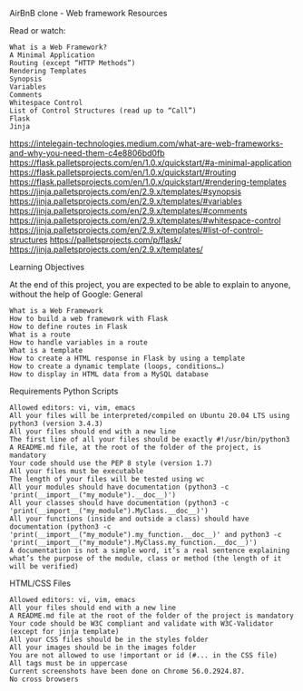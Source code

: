 AirBnB clone - Web framework
Resources

Read or watch:

    What is a Web Framework?
    A Minimal Application
    Routing (except “HTTP Methods”)
    Rendering Templates
    Synopsis
    Variables
    Comments
    Whitespace Control
    List of Control Structures (read up to “Call”)
    Flask
    Jinja
https://intelegain-technologies.medium.com/what-are-web-frameworks-and-why-you-need-them-c4e8806bd0fb
https://flask.palletsprojects.com/en/1.0.x/quickstart/#a-minimal-application
https://flask.palletsprojects.com/en/1.0.x/quickstart/#routing
https://flask.palletsprojects.com/en/1.0.x/quickstart/#rendering-templates
https://jinja.palletsprojects.com/en/2.9.x/templates/#synopsis
https://jinja.palletsprojects.com/en/2.9.x/templates/#variables
https://jinja.palletsprojects.com/en/2.9.x/templates/#comments
https://jinja.palletsprojects.com/en/2.9.x/templates/#whitespace-control
https://jinja.palletsprojects.com/en/2.9.x/templates/#list-of-control-structures
https://palletsprojects.com/p/flask/
https://jinja.palletsprojects.com/en/2.9.x/templates/


Learning Objectives

At the end of this project, you are expected to be able to explain to anyone, without the help of Google:
General

    What is a Web Framework
    How to build a web framework with Flask
    How to define routes in Flask
    What is a route
    How to handle variables in a route
    What is a template
    How to create a HTML response in Flask by using a template
    How to create a dynamic template (loops, conditions…)
    How to display in HTML data from a MySQL database

Requirements
Python Scripts

    Allowed editors: vi, vim, emacs
    All your files will be interpreted/compiled on Ubuntu 20.04 LTS using python3 (version 3.4.3)
    All your files should end with a new line
    The first line of all your files should be exactly #!/usr/bin/python3
    A README.md file, at the root of the folder of the project, is mandatory
    Your code should use the PEP 8 style (version 1.7)
    All your files must be executable
    The length of your files will be tested using wc
    All your modules should have documentation (python3 -c 'print(__import__("my_module").__doc__)')
    All your classes should have documentation (python3 -c 'print(__import__("my_module").MyClass.__doc__)')
    All your functions (inside and outside a class) should have documentation (python3 -c 'print(__import__("my_module").my_function.__doc__)' and python3 -c 'print(__import__("my_module").MyClass.my_function.__doc__)')
    A documentation is not a simple word, it’s a real sentence explaining what’s the purpose of the module, class or method (the length of it will be verified)

HTML/CSS Files

    Allowed editors: vi, vim, emacs
    All your files should end with a new line
    A README.md file at the root of the folder of the project is mandatory
    Your code should be W3C compliant and validate with W3C-Validator (except for jinja template)
    All your CSS files should be in the styles folder
    All your images should be in the images folder
    You are not allowed to use !important or id (#... in the CSS file)
    All tags must be in uppercase
    Current screenshots have been done on Chrome 56.0.2924.87.
    No cross browsers

